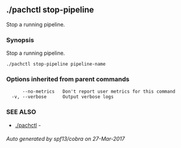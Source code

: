 ## ./pachctl stop-pipeline

Stop a running pipeline.

### Synopsis


Stop a running pipeline.

```
./pachctl stop-pipeline pipeline-name
```

### Options inherited from parent commands

```
      --no-metrics   Don't report user metrics for this command
  -v, --verbose      Output verbose logs
```

### SEE ALSO
* [./pachctl](./pachctl.md)	 - 

###### Auto generated by spf13/cobra on 27-Mar-2017
